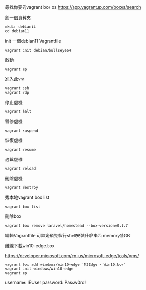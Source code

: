 尋找你要的vagrant box os
https://app.vagrantup.com/boxes/search




創一個資料夾
```
mkdir debian11
cd debian11
```

init 一個debian11 Vagrantfile
```
vagrant init debian/bullseye64
```
啟動
```
vagrant up
```



進入此vm
```
vagrant ssh
vagrant rdp
```


停止虛機
```
vagrant halt
```

暫停虛機
```
vagrant suspend
```

恢復虛機
```
vagrant resume
```

過載虛機
```
vagrant reload
```

刪除虛機
```
vagrant destroy
```

秀本地vagrant box list
```
vagrant box list
```
刪除box
```
vagrant box remove laravel/homestead --box-version=0.1.7 
```





編輯Vagrantfile
可設定預先執行shell安裝什麼東西
memory幾GB




離線下載win10-edge.box

https://developer.microsoft.com/en-us/microsoft-edge/tools/vms/

```
vagrant box add windows/win10-edge 'MSEdge - Win10.box'
vagrant init windows/win10-edge
vagrant up
```

username: IEUser password: Passw0rd!